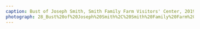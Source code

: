 ```yaml
---
caption: Bust of Joseph Smith, Smith Family Farm Visitors' Center, 2019
photograph: 28_Bust%20of%20Joseph%20Smith%2C%20Smith%20Family%20Farm%20Visitors%27%20Center%2C%202019.jpg
---
```

